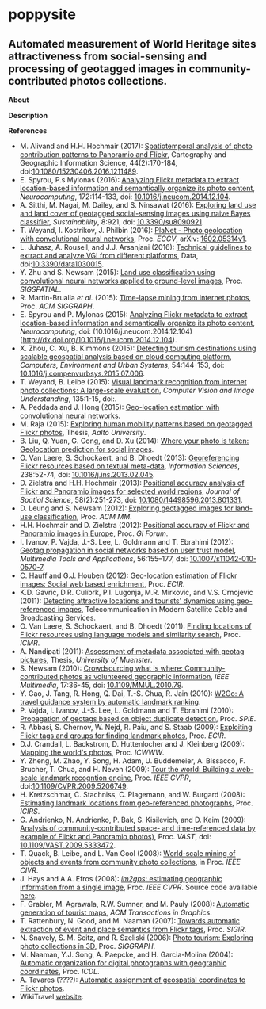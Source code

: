 poppysite
=======

Automated measurement of World Heritage sites attractiveness from social-sensing and processing of geotagged images in community-contributed photos collections.
---

**About**


**Description**


**<a name="References"></a>References**

* M. Alivand and H.H. Hochmair (2017): [Spatiotemporal analysis of photo contribution patterns to Panoramio and Flickr](https://www.tandfonline.com/doi/abs/10.1080/15230406.2016.1211489?journalCode=tcag20), Cartography and Geographic Information Science, 44(2):170-184, doi:[10.1080/15230406.2016.1211489](https://doi.org/10.1080/15230406.2016.1211489).
* E. Spyrou, P.s Mylonas (2016): [Analyzing Flickr metadata to extract location-based information and semantically organize its photo content](http://www.image.ece.ntua.gr/papers/841.pdf), _Neurocomputing_, 172:114-133, doi: [10.1016/j.neucom.2014.12.104](https://doi.org/10.1016/j.neucom.2014.12.104). 
* A. Sitthi, M. Nagai, M. Dailey, and S. Ninsawat (2016): [Exploring land use and land cover of geotagged social-sensing images using naive Bayes classifier](http://www.mdpi.com/2071-1050/8/9/921/pdf), _Sustainability_, 8:921, doi: [10.3390/su8090921](10.3390/su8090921).
* T. Weyand, I. Kostrikov, J. Philbin (2016): [PlaNet - Photo geolocation with convolutional neural networks](https://arxiv.org/pdf/1602.05314.pdf), Proc. _ECCV_, arXiv: [1602.05314v1](https://arxiv.org/abs/1602.05314).
* L. Juhasz, A. Rousell, and J.J. Arsanjani (2016): [Technical guidelines to extract and analyze VGI from different platforms](http://www.mdpi.com/2306-5729/1/3/15), Data, doi:[10.3390/data1030015](10.3390/data1030015).
* Y. Zhu and S. Newsam (2015): [Land use classification using convolutional neural networks applied to ground-level images](http://faculty.ucmerced.edu/snewsam/papers/Zhu_SIGSPATIAL15_LandUseClassification.pdf), Proc. _SIGSPATIAL_. 
* R. Martin-Brualla _et al._ (2015): [Time-lapse mining from internet photos](https://creativinn.com/wp-content/uploads/2015/06/TimelapseMiningSIGGRAPH15.pdf), Proc. _ACM SIGGRAPH_.
* E. Spyrou and P. Mylonas (2015): [Analyzing Flickr metadata to extract location-based information and semantically organize its photo content](http://citeseerx.ist.psu.edu/viewdoc/download?doi=10.1.1.698.136&rep=rep1&type=pdf), _Neurocomputing_, doi: (10.1016/j.neucom.2014.12.104)[http://dx.doi.org/10.1016/j.neucom.2014.12.104).
* X. Zhou, C. Xu, B. Kimmons (2015): [Detecting tourism destinations using scalable geospatial analysis based on cloud computing platform](https://www.sciencedirect.com/science/article/pii/S0198971515300065/pdfft?md5=9cc468bd629f8e0781661e1ebebc8890&pid=1-s2.0-S0198971515300065-main.pdf), _Computers, Environment and Urban Systems_, 54:144-153, doi: [10.1016/j.compenvurbsys.2015.07.006](https://doi.org/10.1016/j.compenvurbsys.2015.07.006).
* T. Weyand, B. Leibe (2015): [Visual landmark recognition from internet photo collections: A large-scale evaluation](http://www.sciencedirect.com/science/article/pii/S1077314215000363), _Computer Vision and Image Understanding_, 135:1-15, doi:.
* A. Peddada and J. Hong (2015): [Geo-location estimation with convolutional neural networks](http://cs231n.stanford.edu/reports/2015/pdfs/CS231N_Final_Report_amanivp_jamesh93.pdf).
* M. Raja (2015): [Exploring human mobility patterns based on geotagged Flickr photos](https://pdfs.semanticscholar.org/21bf/61a3191c08ed927217372d999352760f9c26.pdf), Thesis, _Aalto University_.
* B. Liu, Q. Yuan, G. Cong, and D. Xu (2014): [Where your photo is taken: Geolocation prediction for social images](http://www3.ntu.edu.sg/home/gaocong/papers/jasist14draft.pdf).
* O. Van Laere, S. Schockaert, and B. Dhoedt (2013): [Georeferencing Flickr resources based on textual meta-data](https://biblio.ugent.be/publication/4196622/file/4210851), _Information Sciences_, 238:52-74, doi: [10.1016/j.ins.2013.02.045](https://doi.org/10.1016/j.ins.2013.02.045).
* D. Zielstra and H.H. Hochmair (2013): [Positional accuracy analysis of Flickr and Panoramio images for selected world regions](http://flrec.ifas.ufl.edu/geomatics/hochmair/pubs/zielstra_hochmair_JSS_2013_draft.pdf), _Journal of Spatial Science_, 58(2):251-273, doi: [10.1080/14498596.2013.801331](https://doi.org/10.1080/14498596.2013.801331).
* D. Leung and S. Newsam (2012): [Exploring geotagged images for land-use classification](http://faculty.ucmerced.edu/snewsam/papers/Leung_ACMMM_GeoMM12_ExploringGeotaggedImages.pdf), Proc. _ACM MM_.
* H.H. Hochmair and D. Zielstra (2012): [Positional accuracy of Flickr and Panoramio images in Europe](http://gispoint.de/fileadmin/user_upload/paper_gis_open/537521015.pdf), Proc. _GI Forum_.
* I. Ivanov, P. Vajda, J.-S. Lee, L. Goldmann and T. Ebrahimi (2012): [Geotag propagation in social networks based on user trust model](https://infoscience.epfl.ch/record/149438/files/Ivanov_201201_MTAP2012.pdf), _Multimedia Tools and Applications_, 56:155–177, doi: [10.1007/s11042-010-0570-7](https://doi.org/10.1007/s11042-010-0570-7).
* C. Hauff and G.J. Houben (2012): [Geo-location estimation of Flickr images: Social web based enrichment](http://www.st.ewi.tudelft.nl/~hauff/papers/ECIR2012-hauff.pdf), Proc. _ECIR_.
* K.D. Gavric, D.R. Culibrk, P.I. Lugonja, M.R. Mirkovic, and V.S. Crnojevic (2011): [Detecting attractive locations and tourists' dynamics using geo-referenced images](https://www.researchgate.net/profile/Milan_Mirkovic2/publication/254015344_Detecting_attractive_locations_and_tourists%27_dynamics_using_geo-referenced_images/links/57ecd8c808ae92eb4d266d4f.pdf?origin=publication_list), Telecommunication in Modern Satellite Cable and Broadcasting Services.
* O. Van Laere, S. Schockaert, and B. Dhoedt (2011): [Finding locations of Flickr resources using language models and similarity search](https://users.cs.cf.ac.uk/S.Schockaert/Publications_files/icmr.pdf), Proc. _ICMR_.
* A. Nandipati (2011): [Assessment of metadata associated with geotag pictures](https://run.unl.pt/bitstream/10362/8260/1/TGEO0039.pdf), Thesis, _University of Muenster_.
* S. Newsam (2010): [Crowdsourcing what is where: Community-contributed photos as volunteered geographic information](http://faculty2.ucmerced.edu/snewsam/papers/Newsam_IEEEMult10_Crowdsourcing.pdf), _IEEE Multimedia_, 17:36-45, doi: [10.1109/MMUL.2010.79](http://doi.ieeecomputersociety.org/10.1109/MMUL.2010.79).
* Y. Gao, J. Tang, R. Hong, Q. Dai, T.-S. Chua, R. Jain (2010): [W2Go: A travel guidance system by automatic landmark ranking](http://lms.comp.nus.edu.sg/sites/default/files/mm10-gaoyue.pdf).
* P. Vajda, I. Ivanov, J.-S. Lee, L. Goldmann and T. Ebrahimi (2010): [Propagation of geotags based on object duplicate detection](https://infoscience.epfl.ch/record/149446/files/article.pdf), Proc. _SPIE_.
* R. Abbasi, S. Chernov, W. Nejd, R. Paiu, and S. Staab (2009): [Exploiting Flickr tags and groups for finding landmark photos](https://www.researchgate.net/publication/221397478_Exploiting_Flickr_Tags_and_Groups_for_Finding_Landmark_Photos), Proc. _ECIR_.
* D.J. Crandall, L. Backstrom, D. Huttenlocher and J. Kleinberg (2009): [Mapping the world's photos](https://www.cs.cornell.edu/home/kleinber/www09-photos.pdf), Proc. _ICWWW_. 
* Y. Zheng, M. Zhao, Y. Song, H. Adam, U. Buddemeier, A. Bissacco, F. Brucher, T. Chua, and H. Neven (2009): [Tour the world: Building a web-scale landmark recogntion engine](http://ieeexplore.ieee.org/document/5206749/), Proc. _IEEE CVPR_, doi:[10.1109/CVPR.2009.5206749](https://doi.org/10.1109/CVPR.2009.5206749).
* H. Kretzschmar, C. Stachniss, C. Plagemann, and W. Burgard (2008): [Estimating landmark locations from geo-referenced photographs](http://www2.informatik.uni-freiburg.de/~stachnis/pdf/kretzschmar08iros.pdf), Proc. _ICIRS_.
* G. Andrienko,  N. Andrienko, P. Bak, S. Kisilevich, and  D. Keim (2009): [Analysis of community-contributed space- and time-referenced data by example of Flickr and Panoramio photos)](https://pdfs.semanticscholar.org/074c/578aa02446f364d72014eeb852dce75d0d4c.pdf), Proc. _VAST_, doi: [10.1109/VAST.2009.5333472]().
* T. Quack, B. Leibe, and L. Van Gool (2008): [World-scale mining of objects and events from community photo collections](https://www.semanticscholar.org/paper/World-scale-mining-of-objects-and-events-from-photo-Quack-Leibe/000823feb2af6580d0767306aa946e6abef9ebf6), in Proc.  _IEEE CIVR_.
* J. Hays and A.A. Efros (2008): [_im2gps_: estimating geographic information from a single image](http://mplab.ucsd.edu/wp-content/uploads/CVPR2008/Conference/data/papers/444.pdf), Proc. _IEEE CVPR_. Source code available [here](http://graphics.cs.cmu.edu/projects/im2gps/).
* F. Grabler, M. Agrawala, R.W. Sumner, and M. Pauly (2008):  [Automatic generation of tourist maps](http://vis.berkeley.edu/papers/tmaps/tmaps-SIG08.pdf), _ACM Transactions in Graphics_.
* T. Rattenbury, N. Good, and M. Naaman (2007): [Towards automatic extraction of event and place semantics from Flickr tags](http://infolab.stanford.edu/~mor/research/sigir2007rattenburyTagSemantics.pdf), Proc. _SIGIR_.
* N. Snavely, S. M. Seitz, and R. Szeliski (2006): [Photo tourism: Exploring photo collections in 3D](http://www.cs.cmu.edu/afs/cs.cmu.edu/academic/class/15869-f11/www/readings/snavely06_phototourism.pdf), Proc. _SIGGRAPH_.
* M. Naaman, Y.J. Song, A. Paepcke, and H. Garcia-Molina (2004): [Automatic organization for digital photographs with geographic coordinates](http://ilpubs.stanford.edu:8090/766/1/2004-27.pdf), Proc. _ICDL_.
* A. Tavares (????): [Automatic assignment of geospatial coordinates to Flickr photos](https://fenix.tecnico.ulisboa.pt/downloadFile/281870113702499/resumo.pdf).
* WikiTravel [website](http://wikitravel.org/).



